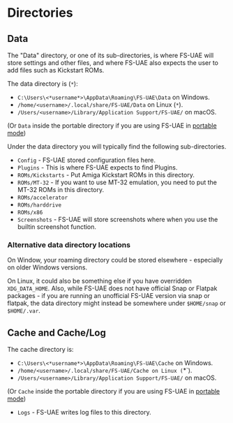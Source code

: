 # Directories


## Data
The "Data" directory, or one of its sub-directories, is where FS-UAE will store settings and other files, and where FS-UAE also expects the user to add files such as Kickstart ROMs.

The data directory is (`*`):

- `C:\Users\<*username*>\AppData\Roaming\FS-UAE\Data` on Windows.
- `/home/<username>/.local/share/FS-UAE/Data` on Linux (`*`).
- `/Users/<username>/Library/Application Support/FS-UAE/` on macOS.

(Or `Data`  inside the portable directory if you are using FS-UAE in [portable mode](docs/portable.md))

Under the data directory you will typically find the following sub-directories.

- `Config` - FS-UAE stored configuration files here.
- `Plugins` - This is where FS-UAE expects to find Plugins.
- `ROMs/Kickstarts` - Put Amiga Kickstart ROMs in this directory.
- `ROMs/MT-32` - If you want to use MT-32 emulation, you need to put the MT-32 ROMs in this directory.
- `ROMs/accelerator`
- `ROMs/harddrive`
- `ROMs/x86`
- `Screenshots` - FS-UAE will store screenshots where when you use the builtin screenshot function.

### Alternative data directory locations

On Window, your roaming directory could be stored elsewhere - especially on older Windows versions.

On Linux, it could also be something else if you have overridden `XDG_DATA_HOME`. Also, while FS-UAE does not have official Snap or Flatpak packages - if you are running an unofficial FS-UAE version via snap or flatpak, the data directory might instead be somewhere under `$HOME/snap` or `$HOME/.var`. 

## Cache and Cache/Log

The cache directory is:

- `C:\Users\<*username*>\AppData\Roaming\FS-UAE\Cache` on Windows.
- `/home/<username>/.local/share/FS-UAE/Cache on Linux (`*`).
- `/Users/<username>/Library/Application Support/FS-UAE/` on macOS.

(Or `Cache`  inside the portable directory if you are using FS-UAE in [portable mode](docs/portable.md))

- `Logs` - FS-UAE writes log files to this directory.
